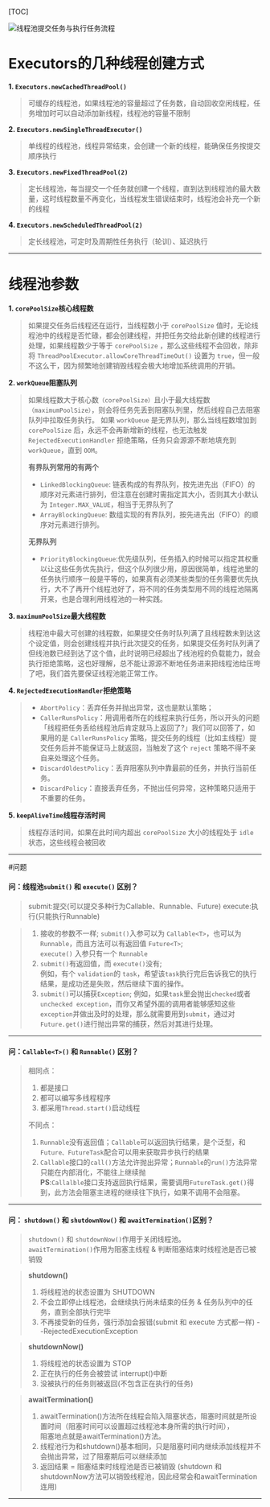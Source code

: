 [TOC]  

![线程池提交任务与执行任务流程](https://mmbiz.qpic.cn/mmbiz_png/OyweysCSeLVMG2Z2WVksz8x3cqKQO6mnxRHH17cuyJ083gseYlic8snYyIQG523xgWN9x6Ll3Dz5HI8l0OE6FAA/640?wx_fmt=png&tp=webp&wxfrom=5&wx_lazy=1&wx_co=1)
# Executors的几种线程创建方式
**1. `Executors.newCachedThreadPool()`**
>可缓存的线程池，如果线程池的容量超过了任务数，自动回收空闲线程，任务增加时可以自动添加新线程，线程池的容量不限制

**2. `Executors.newSingleThreadExecutor()`**
>单线程的线程池，线程异常结束，会创建一个新的线程，能确保任务按提交顺序执行

**3. `Executors.newFixedThreadPool(2)`**
>定长线程池，每当提交一个任务就创建一个线程，直到达到线程池的最大数量，这时线程数量不再变化，当线程发生错误结束时，线程池会补充一个新的线程  

**4. `Executors.newScheduledThreadPool(2)`**
>定长线程池，可定时及周期性任务执行（轮训）、延迟执行

---

# 线程池参数
**1. `corePoolSize`核心线程数**
>如果提交任务后线程还在运行，当线程数小于 `corePoolSize` 值时，无论线程池中的线程是否忙碌，都会创建线程，并把任务交给此新创建的线程进行处理，如果线程数少于等于 `corePoolSize` ，那么这些线程不会回收，除非将 `ThreadPoolExecutor.allowCoreThreadTimeOut()` 设置为 `true`，但一般不这么干，因为频繁地创建销毁线程会极大地增加系统调用的开销。

**2. `workQueue`阻塞队列**
> 如果线程数大于核心数`（corePoolSize）`且小于最大线程数`（maximumPoolSize）`，则会将任务先丢到阻塞队列里，然后线程自己去阻塞队列中拉取任务执行。
> 如果 `workQueue` 是无界队列，那么当线程数增加到 `corePoolSize` 后，永远不会再新增新的线程，也无法触发 `RejectedExecutionHandler` 拒绝策略，任务只会源源不断地填充到 `workQueue`，直到 `OOM`。
> 
> **有界队列常用的有两个**
> *  `LinkedBlockingQueue`: 链表构成的有界队列，按先进先出（FIFO）的顺序对元素进行排列，但注意在创建时需指定其大小，否则其大小默认为 `Integer.MAX_VALUE`，相当于无界队列了
> *  `ArrayBlockingQueue`: 数组实现的有界队列，按先进先出（FIFO）的顺序对元素进行排列。  
> 
>**无界队列**
> * `PriorityBlockingQueue`:优先级队列，任务插入的时候可以指定其权重以让这些任务优先执行，但这个队列很少用，原因很简单，线程池里的任务执行顺序一般是平等的，如果真有必须某些类型的任务需要优先执行，大不了再开个线程池好了，将不同的任务类型用不同的线程池隔离开来，也是合理利用线程池的一种实践。

**3. `maximumPoolSize`最大线程数**
>线程池中最大可创建的线程数，如果提交任务时队列满了且线程数未到达这个设定值，则会创建线程并执行此次提交的任务，如果提交任务时队列满了但线池数已经到达了这个值，此时说明已经超出了线池程的负载能力，就会执行拒绝策略，这也好理解，总不能让源源不断地任务进来把线程池给压垮了吧，我们首先要保证线程池能正常工作。

**4. `RejectedExecutionHandler`拒绝策略**
>* `AbortPolicy`：丢弃任务并抛出异常，这也是默认策略；
>* `CallerRunsPolicy`：用调用者所在的线程来执行任务，所以开头的问题「线程把任务丢给线程池后肯定就马上返回了?」我们可以回答了，如果用的是 `CallerRunsPolicy` 策略，提交任务的线程（比如主线程）提交任务后并不能保证马上就返回，当触发了这个 `reject` 策略不得不亲自来处理这个任务。
>* `DiscardOldestPolicy`：丢弃阻塞队列中靠最前的任务，并执行当前任务。
>* `DiscardPolicy`：直接丢弃任务，不抛出任何异常，这种策略只适用于不重要的任务。

**5. `keepAliveTime`线程存活时间**
>线程存活时间，如果在此时间内超出 `corePoolSize` 大小的线程处于 `idle` 状态，这些线程会被回收

---

#问题
#### 问：线程池```submit()``` 和 ```execute()``` 区别？
> submit:提交(可以提交多种行为Callable、Runnable、Future)
> execute:执行(只能执行Runnable)

>1. 接收的参数不一样;
    `submit()`入参可以为 `Callable<T>`，也可以为 `Runnable`，而且方法可以有返回值 `Future<T>`;  
    `execute()` 入参只有一个 `Runnable`
>2. `submit()`有返回值，而 `execute()`没有;  
    例如，有个 `validation`的 `task`，希望该`task`执行完后告诉我它的执行结果，是成功还是失败，然后继续下面的操作。
>3. `submit()`可以捕获`Exception`;
    例如，如果`task`里会抛出`checked`或者`unchecked exception`，而你又希望外面的调用者能够感知这些`exception`并做出及时的处理，那么就需要用到`submit`，通过对`Future.get()`进行抛出异常的捕获，然后对其进行处理。  

---
#### 问：`Callable<T>()` 和 `Runnable()` 区别？
> 相同点：
> 1. 都是接口
> 2. 都可以编写多线程程序
> 3. 都采用`Thread.start()`启动线程
> 
> 不同点：
> 1. `Runnable`没有返回值；`Callable`可以返回执行结果，是个泛型，和`Future、FutureTask`配合可以用来获取异步执行的结果
> 2. `Callable`接口的`call()`方法允许抛出异常；`Runnable`的`run()`方法异常只能在内部消化，不能往上继续抛  
> **PS**:`Callalble`接口支持返回执行结果，需要调用`FutureTask.get()`得到，此方法会阻塞主进程的继续往下执行，如果不调用不会阻塞。

---

#### 问： `shutdown()` 和 `shutdownNow()` 和 `awaitTermination()`区别？
>`shutdown()` 和 `shutdownNow()`作用于关闭线程池。  
>`awaitTermination()`作用为阻塞主线程 & 判断阻塞结束时线程池是否已被销毁

> **shutdown()**
>1. 将线程池的状态设置为 SHUTDOWN
>2. 不会立即停止线程池，会继续执行尚未结束的任务 & 任务队列中的任务，直到全部执行完毕  
>3. 不再接受新的任务，强行添加会报错(submit 和 execute 方式都一样) --RejectedExecutionException  

> **shutdownNow()**
>1. 将线程池的状态设置为 STOP
>2. 正在执行的任务会被尝试 interrupt()中断
>3. 没被执行的任务则被返回(不包含正在执行的任务)

> **awaitTermination()**
>1. awaitTermination()方法所在线程会陷入阻塞状态，阻塞时间就是所设置时间（阻塞时间可以设置超过线程池本身所需的执行时间），  
阻塞地点就是awaitTermination()方法。
>2. 线程池行为和shutdown()基本相同，只是阻塞时间内继续添加线程并不会抛出异常，过了阻塞期后可以继续添加
>3. 返回结果 = 阻塞结束时线程池是否已被销毁 (shutdown 和 shutdownNow方法可以销毁线程池，因此经常会和awaitTermination连用)
***